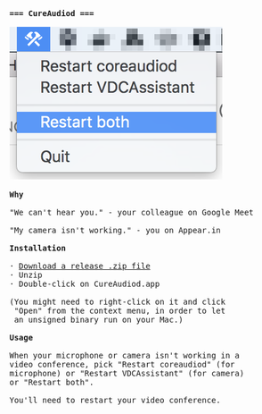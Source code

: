 <pre>

    <b>=== CureAudiod ===</b>

    <img src="https://github.com/paulsmith/CureAudiod/blob/master/cureaudiod.png?raw=true" alt="screenshot of CureAudiod menu bar open"/>

    <b>Why</b>

    "We can't hear you." - your colleague on Google Meet

	"My camera isn't working." - you on Appear.in

	<b>Installation</b>
	
    · <a href="https://github.com/paulsmith/CureAudiod/releases/download/v0.0.1/CureAudiod.zip">Download a release .zip file</a>
	· Unzip
	· Double-click on CureAudiod.app
	
	(You might need to right-click on it and click
	 "Open" from the context menu, in order to let
	 an unsigned binary run on your Mac.)

    <b>Usage</b>
	
	When your microphone or camera isn't working in a
	video conference, pick "Restart coreaudiod" (for
	microphone) or "Restart VDCAssistant" (for camera)
	or "Restart both".
	
	You'll need to restart your video conference.
	 
</pre>
